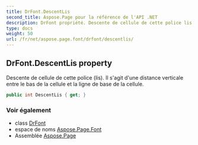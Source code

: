 ```yaml
---
title: DrFont.DescentLis
second_title: Aspose.Page pour la référence de l'API .NET
description: DrFont propriété. Descente de cellule de cette police lis. Il sagit dune distance verticale entre le bas de la cellule et la ligne de base de la cellule.
type: docs
weight: 50
url: /fr/net/aspose.page.font/drfont/descentlis/
---
```

## DrFont.DescentLis property

Descente de cellule de cette police (lis). Il s'agit d'une distance verticale entre le bas de la cellule et la ligne de base de la cellule.

```csharp
public int DescentLis { get; }
```

### Voir également

* class [DrFont](../)
* espace de noms [Aspose.Page.Font](../../drfont/)
* Assemblée [Aspose.Page](../../../)


